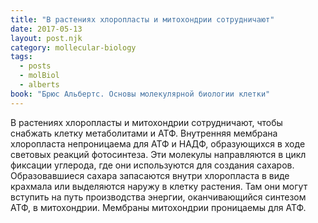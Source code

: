 ```yaml
---
title: "В растениях хлоропласты и митохондрии сотрудничают"
date: 2017-05-13
layout: post.njk
category: mollecular-biology
tags:
  - posts
  - molBiol
  - alberts
book: "Брюс Альбертс. Основы молекулярной биологии клетки"
---
```


В растениях хлоропласты и митохондрии сотрудничают, чтобы снабжать клетку метаболитами и АТФ. Внутренняя мембрана хлоропласта непроницаема для АТФ и НАДФ, образующихся в ходе световых реакций фотосинтеза. Эти молекулы направляются в цикл фиксации углерода, где они используются для создания сахаров. Образовавшиеся сахара запасаются внутри хлоропласта в виде крахмала или выделяются наружу в клетку растения. Там они могут вступить на путь производства энергии, оканчивающийся синтезом АТФ, в митохондрии. Мембраны митохондрии проницаемы для АТФ.
